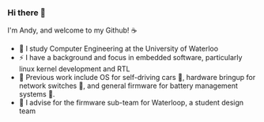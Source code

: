 ### Hi there 👋

I'm Andy, and welcome to my Github! ☕  

- 🌱 I study Computer Engineering at the University of Waterloo
- ⚡ I have a background and focus in embedded software, particularly linux kernel development and RTL 
- 💼 Previous work include OS for self-driving cars 🚗, hardware bringup for network switches 📶, and general firmware for battery management systems 🔋. 
- 🚆 I advise for the firmware sub-team for Waterloop, a student design team

<!-- - 🌱 I'm a 4B Computer Engineering student at the University of Waterloo
- 💼 I'm a SWE intern @ Cruise, working on the Embedded OS team
- 🚆 I'm an advisor for the firmware subteam at Waterloop, a student design team @ uwaterloo
- ⚡ My interests are in embedded and firmware development, hardware, RTL, and IC verification and design
- 🔭 I've previously interned at Arista Networks 🌐,Nuvation Energy 🔋, VirtaMove 🖥️, and Gov. of Canada 🍁 
- 📫 Let's chat! My website is [here](https://andyren.me) and my resume can be found [here](https://andyren.me/Resume_3B_v9.pdf)
- 💪 Fun fact: I'm an avid athlete - I love to lift weights and running long distances (aiming for a 6 minute mile) -->


<!-- 💼 I'm currently seeking a Winter 2022 internship relating to embedded software, and hardware/RTL verification and design
<!--- 👯 I’m currently seeking a Winter 2021 internship in software development
<!--
**ren-andy/ren-andy** is a ✨ _special_ ✨ repository because its `README.md` (this file) appears on your GitHub profile.

Here are some ideas to get you started:

- 🔭 I’m currently working on ...
- 🌱 I’m currently learning ...
- 👯 I’m looking to collaborate on ...
- 🤔 I’m looking for help with ...
- 💬 Ask me about ...
- 📫 How to reach me: ...
- 😄 Pronouns: ...
- ⚡ Fun fact: ...
-->
